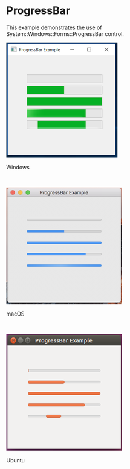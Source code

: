 # ProgressBar
This example demonstrates the use of System::Windows::Forms::ProgressBar control.
<BR>

![GitHub Logo](../../../Documentations/Images/Examples/Forms/ProgressBarW.png)
<p align="left">Windows</p>
<BR>

![GitHub Logo](../../../Documentations/Images/Examples/Forms/ProgressBarM.png)
<p align="left">macOS</p>
<BR>

![GitHub Logo](../../../Documentations/Images/Examples/Forms/ProgressBarU.png)
<p align="left">Ubuntu</p>
<BR>
